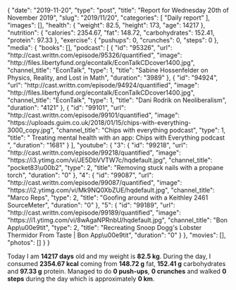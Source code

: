 {
    "date": "2019-11-20",
    "type": "post",
    "title": "Report for Wednesday 20th of November 2019",
    "slug": "2019\/11\/20",
    "categories": [
        "Daily report"
    ],
    "images": [],
    "health": {
        "weight": 82.5,
        "height": 173,
        "age": 14217
    },
    "nutrition": {
        "calories": 2354.67,
        "fat": 148.72,
        "carbohydrates": 152.41,
        "protein": 97.33
    },
    "exercise": {
        "pushups": 0,
        "crunches": 0,
        "steps": 0
    },
    "media": {
        "books": [],
        "podcast": [
            {
                "id": "95326",
                "url": "http:\/\/cast.writtn.com\/episode\/95326\/quantified",
                "image": "http:\/\/files.libertyfund.org\/econtalk\/EconTalkCDcover1400.jpg",
                "channel_title": "EconTalk",
                "type": 1,
                "title": "Sabine Hossenfelder on Physics, Reality, and Lost in Math",
                "duration": "3989"
            },
            {
                "id": "94924",
                "url": "http:\/\/cast.writtn.com\/episode\/94924\/quantified",
                "image": "http:\/\/files.libertyfund.org\/econtalk\/EconTalkCDcover1400.jpg",
                "channel_title": "EconTalk",
                "type": 1,
                "title": "Dani Rodrik on Neoliberalism",
                "duration": "4121"
            },
            {
                "id": "99101",
                "url": "http:\/\/cast.writtn.com\/episode\/99101\/quantified",
                "image": "https:\/\/uploads.guim.co.uk\/2018\/01\/15\/chips-with-everything-3000_copy.jpg",
                "channel_title": "Chips with everything podcast",
                "type": 1,
                "title": " Treating mental health with an app: Chips with Everything podcast ",
                "duration": "1681"
            }
        ],
        "youtube": {
            "3": {
                "id": "99218",
                "url": "http:\/\/cast.writtn.com\/episode\/99218\/quantified",
                "image": "https:\/\/i3.ytimg.com\/vi\/JE5DbVVTW7c\/hqdefault.jpg",
                "channel_title": "pocket83\u00b2",
                "type": 2,
                "title": "Removing stuck nails with a propane torch",
                "duration": "0"
            },
            "4": {
                "id": "99087",
                "url": "http:\/\/cast.writtn.com\/episode\/99087\/quantified",
                "image": "https:\/\/i2.ytimg.com\/vi\/Mk9NQ0XbZUE\/hqdefault.jpg",
                "channel_title": "Marco Reps",
                "type": 2,
                "title": "Goofing around with a Keithley 2461 SourceMeter",
                "duration": "0"
            },
            "5": {
                "id": "99189",
                "url": "http:\/\/cast.writtn.com\/episode\/99189\/quantified",
                "image": "https:\/\/i1.ytimg.com\/vi\/8wAgaNPRnbU\/hqdefault.jpg",
                "channel_title": "Bon App\u00e9tit",
                "type": 2,
                "title": "Recreating Snoop Dogg's Lobster Thermidor From Taste | Bon App\u00e9tit",
                "duration": "0"
            }
        },
        "movies": [],
        "photos": []
    }
}

Today I am <strong>14217 days</strong> old and my weight is <strong>82.5 kg</strong>. During the day, I consumed <strong>2354.67 kcal</strong> coming from <strong>148.72 g</strong> fat, <strong>152.41 g</strong> carbohydrates and <strong>97.33 g</strong> protein. Managed to do <strong>0 push-ups</strong>, <strong>0 crunches</strong> and walked <strong>0 steps</strong> during the day which is approximately <strong>0 km</strong>.